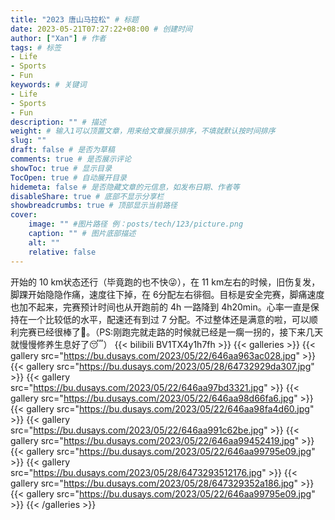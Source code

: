 ```yaml
---
title: "2023 唐山马拉松" # 标题
date: 2023-05-21T07:27:22+08:00 # 创建时间
author: ["Xan"] # 作者
tags: # 标签
- Life
- Sports 
- Fun
keywords: # 关键词
- Life
- Sports 
- Fun
description: "" # 描述
weight: # 输入1可以顶置文章，用来给文章展示排序，不填就默认按时间排序
slug: ""
draft: false # 是否为草稿
comments: true # 是否展示评论
showToc: true # 显示目录
TocOpen: true # 自动展开目录
hidemeta: false # 是否隐藏文章的元信息，如发布日期、作者等
disableShare: true # 底部不显示分享栏
showbreadcrumbs: true # 顶部显示当前路径
cover:
    image: "" #图片路径 例：posts/tech/123/picture.png
    caption: "" # 图片底部描述
    alt: ""
    relative: false
---
```


开始的 10 km状态还行（毕竟跑的也不快😜），在 11 km左右的时候，旧伤复发，脚踝开始隐隐作痛，速度往下掉，在 6分配左右徘徊。目标是安全完赛，脚痛速度也加不起来，完赛预计时间也从开跑前的 4h 一路降到 4h20min。心率一直是保持在一个比较低的水平，配速还有到过 7 分配。不过整体还是满意的啦，可以顺利完赛已经很棒了🥰。（PS:刚跑完就走路的时候就已经是一瘸一拐的，接下来几天就慢慢修养生息好了😴）
{{< bilibili BV1TX4y1h7fh >}}
{{< galleries >}}
{{< gallery src="https://bu.dusays.com/2023/05/22/646aa963ac028.jpg" >}}
{{< gallery src="https://bu.dusays.com/2023/05/28/64732929da307.jpg" >}}
{{< gallery src="https://bu.dusays.com/2023/05/22/646aa97bd3321.jpg" >}}
{{< gallery src="https://bu.dusays.com/2023/05/22/646aa98d66fa6.jpg" >}}
{{< gallery src="https://bu.dusays.com/2023/05/22/646aa98fa4d60.jpg" >}}
{{< gallery src="https://bu.dusays.com/2023/05/22/646aa991c62be.jpg" >}}
{{< gallery src="https://bu.dusays.com/2023/05/22/646aa99452419.jpg" >}}
{{< gallery src="https://bu.dusays.com/2023/05/22/646aa99795e09.jpg" >}}
{{< gallery src="https://bu.dusays.com/2023/05/28/6473293512176.jpg" >}}
{{< gallery src="https://bu.dusays.com/2023/05/28/647329352a186.jpg" >}}
{{< gallery src="https://bu.dusays.com/2023/05/22/646aa99795e09.jpg" >}}
{{< /galleries >}}
